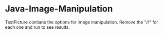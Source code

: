 # Java-Image-Manipulation
TestPicture contians the options for image manipulation. Remove the "//" for each one and run to see results.
